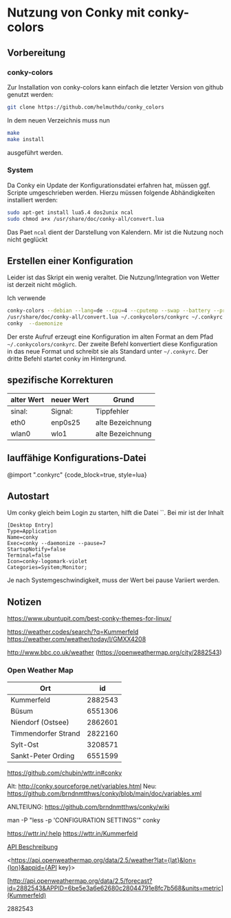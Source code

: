 # Nutzung von Conky mit conky-colors

## Vorbereitung

### conky-colors

Zur Installation von conky-colors kann einfach die letzter Version von github genutzt werden:

```bash
git clone https://github.com/helmuthdu/conky_colors
```

In dem neuen Verzeichnis muss nun

```bash
make
make install
```

ausgeführt werden.

### System

Da Conky ein Update der Konfigurationsdatei erfahren hat, müssen ggf. Scripte umgeschrieben werden.
Hierzu müssen folgende Abhändigkeiten installiert werden:

```bash
sudo apt-get install lua5.4 dos2unix ncal
sudo chmod a+x /usr/share/doc/conky-all/convert.lua
```

Das Paet `ncal` dient der Darstellung von Kalendern. Mir ist die Nutzung noch nicht geglückt

## Erstellen einer Konfiguration

Leider ist das Skript ein wenig veraltet.
Die Nutzung/Integration von Wetter ist derzeit nicht möglich.

Ich verwende

```bash
conky-colors --debian --lang=de --cpu=4 --cputemp --swap --battery --proc=5 --clock=default --hd=default --network --side=left --updates
/usr/share/doc/conky-all/convert.lua ~/.conkycolors/conkyrc ~/.conkyrc
conky  --daemonize
```

Der erste Aufruf erzeugt eine Konfiguration im alten Format an dem Pfad `~/.conkycolors/conkyrc`.
Der zweite Befehl konvertiert diese Konfiguration in das neue Format und schreibt sie als Standard unter `~/.conkyrc`.
Der dritte Befehl startet conky im Hintergrund.

## spezifische Korrekturen

alter Wert|neuer Wert|Grund
---|---|---
sinal:|Signal:|Tippfehler
eth0|enp0s25|alte Bezeichnung
wlan0|wlo1|alte Bezeichnung


## lauffähige Konfigurations-Datei

@import ".conkyrc" {code_block=true, style=lua}

## Autostart

Um conky gleich beim Login zu starten, hilft die Datei ``.
Bei mir ist der Inhalt

```.desktop
[Desktop Entry]
Type=Application
Name=conky
Exec=conky --daemonize --pause=7
StartupNotify=false
Terminal=false
Icon=conky-logomark-violet
Categories=System;Monitor;
```

Je nach Systemgeschwindigkeit, muss der Wert bei pause Variiert werden.

## Notizen

<https://www.ubuntupit.com/best-conky-themes-for-linux/>

https://weather.codes/search/?q=Kummerfeld https://weather.com/weather/today/l/GMXX4208

http://www.bbc.co.uk/weather (https://openweathermap.org/city/2882543)

### Open Weather Map

Ort|id
---|---
Kummerfeld|2882543
Büsum|6551306
Niendorf (Ostsee)|2862601
Timmendorfer Strand|2822160
Sylt-Ost|3208571
Sankt-Peter Ording|6551599
https://github.com/chubin/wttr.in#conky

Alt:
<http://conky.sourceforge.net/variables.html>
Neu: <https://github.com/brndnmtthws/conky/blob/main/doc/variables.xml>



ANLTEIUNG: <https://github.com/brndnmtthws/conky/wiki>

man -P "less -p 'CONFIGURATION SETTINGS'" conky

https://wttr.in/:help
https://wttr.in/Kummerfeld

[API Beschreibung](https://openweathermap.org/current)

<https://api.openweathermap.org/data/2.5/weather?lat={lat}&lon={lon}&appid={API key}>

[http://api.openweathermap.org/data/2.5/forecast?id=2882543&APPID=6be5e3a6e62680c28044791e8fc7b568&units=metric](Kummerfeld)


2882543